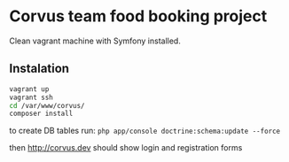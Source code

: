 # Corvus team food booking project

Clean vagrant machine with Symfony installed.

## Instalation

```sh
vagrant up
vagrant ssh
cd /var/www/corvus/
composer install

```

to create DB tables run: ```php app/console doctrine:schema:update --force```


then <http://corvus.dev> should show login and registration forms

